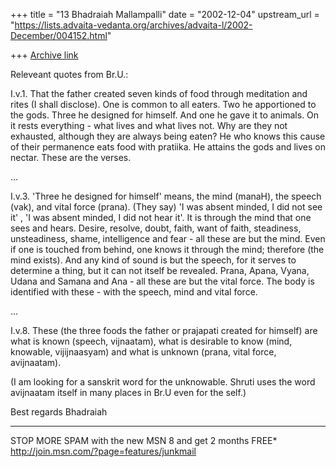+++
title = "13 Bhadraiah Mallampalli"
date = "2002-12-04"
upstream_url = "https://lists.advaita-vedanta.org/archives/advaita-l/2002-December/004152.html"

+++
[Archive link](https://lists.advaita-vedanta.org/archives/advaita-l/2002-December/004152.html)

Releveant quotes from Br.U.:

I.v.1. That the father created seven kinds of food through meditation and
rites (I shall disclose). One is common to all eaters. Two he apportioned to
the gods. Three he designed for himself. And one he gave it to animals. On
it rests everything - what lives and what lives not. Why are they not
exhausted, although they are always being eaten? He who knows this cause of
their permanence eats food with pratiika. He attains the gods and lives on
nectar. These are the verses.

...

I.v.3. 'Three he designed for himself' means, the mind (manaH), the speech
(vak), and vital force (prana). (They say) 'I was absent minded, I did not
see it' , 'I was absent minded, I did not hear it'. It is through the mind
that one sees and hears. Desire, resolve, doubt, faith, want of faith,
steadiness, unsteadiness, shame, intelligence and fear - all these are but
the mind. Even if one is touched from behind, one knows it through the mind;
therefore (the mind exists). And any kind of sound is but the speech, for it
serves to determine a thing, but it can not itself be revealed. Prana,
Apana, Vyana, Udana and Samana and Ana - all these are but the vital force.
The body is identified with these - with the speech, mind and vital force.

...

I.v.8. These (the three foods the father or prajapati created for himself)
are what is known (speech, vijnaatam), what is desirable to know (mind,
knowable, vijijnaasyam) and what is unknown (prana, vital force,
avijnaatam).

(I am looking for a sanskrit word for the unknowable. Shruti uses the word
avijnaatam itself in many places in Br.U even for the self.)

Best regards
Bhadraiah

_________________________________________________________________
STOP MORE SPAM with the new MSN 8 and get 2 months FREE*
http://join.msn.com/?page=features/junkmail

